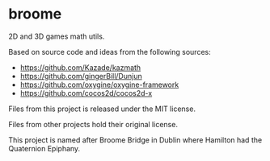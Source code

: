 # broome

2D and 3D games math utils.

Based on source code and ideas from the following sources:
* https://github.com/Kazade/kazmath
* https://github.com/gingerBill/Dunjun
* https://github.com/oxygine/oxygine-framework
* https://github.com/cocos2d/cocos2d-x

Files from this project is released under the MIT license.

Files from other projects hold their original license.

This project is named after Broome Bridge in Dublin where Hamilton had the Quaternion Epiphany.
